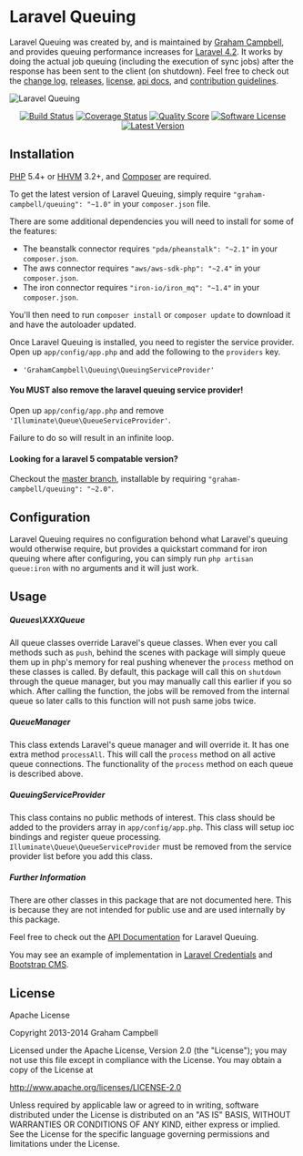 Laravel Queuing
===============

Laravel Queuing was created by, and is maintained by [Graham Campbell](https://github.com/GrahamCampbell), and provides queuing performance increases for [Laravel 4.2](http://laravel.com). It works by doing the actual job queuing (including the execution of sync jobs) after the response has been sent to the client (on shutdown). Feel free to check out the [change log](CHANGELOG.md), [releases](https://github.com/GrahamCampbell/Laravel-Queuing/releases), [license](LICENSE.md), [api docs](http://docs.grahamjcampbell.co.uk), and [contribution guidelines](CONTRIBUTING.md).

![Laravel Queuing](https://cloud.githubusercontent.com/assets/2829600/4432309/c15748a4-468c-11e4-9d1f-8059185387ec.PNG)

<p align="center">
<a href="https://travis-ci.org/GrahamCampbell/Laravel-Queuing"><img src="https://img.shields.io/travis/GrahamCampbell/Laravel-Queuing/master.svg?style=flat-square" alt="Build Status"></img></a>
<a href="https://scrutinizer-ci.com/g/GrahamCampbell/Laravel-Queuing/code-structure"><img src="https://img.shields.io/scrutinizer/coverage/g/GrahamCampbell/Laravel-Queuing.svg?style=flat-square" alt="Coverage Status"></img></a>
<a href="https://scrutinizer-ci.com/g/GrahamCampbell/Laravel-Queuing"><img src="https://img.shields.io/scrutinizer/g/GrahamCampbell/Laravel-Queuing.svg?style=flat-square" alt="Quality Score"></img></a>
<a href="LICENSE.md"><img src="https://img.shields.io/badge/license-Apache%202.0-brightgreen.svg?style=flat-square" alt="Software License"></img></a>
<a href="https://github.com/GrahamCampbell/Laravel-Queuing/releases"><img src="https://img.shields.io/github/release/GrahamCampbell/Laravel-Queuing.svg?style=flat-square" alt="Latest Version"></img></a>
</p>


## Installation

[PHP](https://php.net) 5.4+ or [HHVM](http://hhvm.com) 3.2+, and [Composer](https://getcomposer.org) are required.

To get the latest version of Laravel Queuing, simply require `"graham-campbell/queuing": "~1.0"` in your `composer.json` file.

There are some additional dependencies you will need to install for some of the features:

* The beanstalk connector requires `"pda/pheanstalk": "~2.1"` in your `composer.json`.
* The aws connector requires `"aws/aws-sdk-php": "~2.4"` in your `composer.json`.
* The iron connector requires `"iron-io/iron_mq": "~1.4"` in your `composer.json`.

You'll then need to run `composer install` or `composer update` to download it and have the autoloader updated.

Once Laravel Queuing is installed, you need to register the service provider. Open up `app/config/app.php` and add the following to the `providers` key.

* `'GrahamCampbell\Queuing\QueuingServiceProvider'`

#### You MUST also remove the laravel queuing service provider!

Open up `app/config/app.php` and remove `'Illuminate\Queue\QueueServiceProvider'`.

Failure to do so will result in an infinite loop.

#### Looking for a laravel 5 compatable version?

Checkout the [master branch](https://github.com/GrahamCampbell/Laravel-Queuing/tree/master), installable by requiring `"graham-campbell/queuing": "~2.0"`.


## Configuration

Laravel Queuing requires no configuration behond what Laravel's queuing would otherwise require, but provides a quickstart command for iron queuing where after configuring, you can simply run `php artisan queue:iron` with no arguments and it will just work.


## Usage

##### Queues\XXXQueue

All queue classes override Laravel's queue classes. When ever you call methods such as `push`, behind the scenes with package will simply queue them up in php's memory for real pushing whenever the `process` method on these classes is called. By default, this package will call this on `shutdown` through the queue manager, but you may manually call this earlier if you so which. After calling the function, the jobs will be removed from the internal queue so later calls to this function will not push same jobs twice.

##### QueueManager

This class extends Laravel's queue manager and will override it. It has one extra method `processAll`. This will call the `process` method on all active queue connections. The functionality of the `process` method on each queue is described above.

##### QueuingServiceProvider

This class contains no public methods of interest. This class should be added to the providers array in `app/config/app.php`. This class will setup ioc bindings and register queue processing. `Illuminate\Queue\QueueServiceProvider` must be removed from the service provider list before you add this class.

##### Further Information

There are other classes in this package that are not documented here. This is because they are not intended for public use and are used internally by this package.

Feel free to check out the [API Documentation](http://docs.grahamjcampbell.co.uk) for Laravel Queuing.

You may see an example of implementation in [Laravel Credentials](https://github.com/GrahamCampbell/Laravel-Credentials) and [Bootstrap CMS](https://github.com/GrahamCampbell/Bootstrap-CMS).


## License

Apache License

Copyright 2013-2014 Graham Campbell

Licensed under the Apache License, Version 2.0 (the "License");
you may not use this file except in compliance with the License.
You may obtain a copy of the License at

 http://www.apache.org/licenses/LICENSE-2.0

Unless required by applicable law or agreed to in writing, software
distributed under the License is distributed on an "AS IS" BASIS,
WITHOUT WARRANTIES OR CONDITIONS OF ANY KIND, either express or implied.
See the License for the specific language governing permissions and
limitations under the License.
